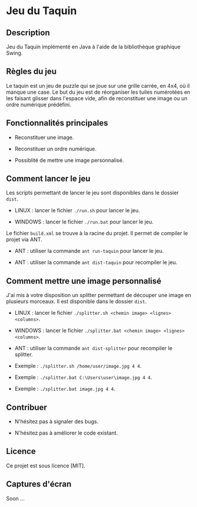# Jeu du Taquin

## Description
Jeu du Taquin implémenté en Java à l'aide de la bibliothèque graphique Swing.

## Règles du jeu
Le taquin est un jeu de puzzle qui se joue sur une grille carrée, en 4x4, où il manque une case. 
Le but du jeu est de réorganiser les tuiles numérotées en les faisant glisser dans l'espace vide, afin de reconstituer une image ou un ordre numérique prédéfini.

## Fonctionnalités principales

+ Reconstituer une image.

+ Reconstituer un ordre numérique.

+ Possiblité de mettre une image personnalisé.

## Comment lancer le jeu

Les scripts permettant de lancer le jeu sont disponibles dans le dossier `dist`.

+ LINUX : lancer le fichier `./run.sh` pour lancer le jeu.

+ WINDOWS : lancer le fichier `./run.bat` pour lancer le jeu.

Le fichier `build.xml` se trouve à la racine du projet. Il permet de compiler le projet via ANT.

+ ANT : utiliser la commande `ant run-taquin` pour lancer le jeu.

+ ANT : utiliser la commande `ant dist-taquin` pour recompiler le jeu.

## Comment mettre une image personnalisé

J'ai mis à votre disposition un splitter permettant de découper une image en plusieurs morceaux. Il est disponible dans le dossier `dist`.

+ LINUX : lancer le fichier `./splitter.sh <chemin image> <lignes> <columns>`.

+ WINDOWS : lancer le fichier `./splitter.bat <chemin image> <lignes> <columns>`.

+ ANT : utiliser la commande `ant dist-splitter` pour recompiler le splitter.

+ Exemple : `./splitter.sh /home/user/image.jpg 4 4`.
+ Exemple : `./splitter.bat C:\Users\user\image.jpg 4 4`.
+ Exemple : `./splitter.bat image.jpg 4 4`.

## Contribuer

+ N'hésitez pas à signaler des bugs.

+ N'hésitez pas à améliorer le code existant.

## Licence

Ce projet est sous licence [MIT].

## Captures d'écran

Soon ...
